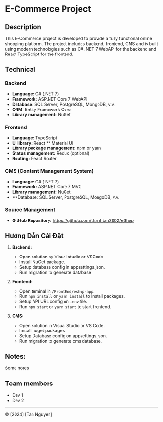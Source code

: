 # E-Commerce Project

## Description

This E-Commerce project is developed to provide a fully functional online shopping platform. The project includes backend, frontend, CMS and is built using modern technologies such as C# .NET 7 WebAPI for the backend and React TypeScript for the frontend.

## Technical

### Backend

- **Language:** C# (.NET 7)
- **Framework:** ASP.NET Core 7 WebAPI
- **Database:** SQL Server, PostgreSQL, MongoDB, v.v.
- **ORM:** Entity Framework Core
- **Library management:** NuGet

### Frontend

- **Language:** TypeScript
- **UI library:** React ** Material UI
- **Library package management:** npm or yarn
- **Status management:** Redux (optional)
- **Routing:** React Router

### CMS (Content Management System)

- **Language:** C# (.NET 7)
- **Framework:** ASP.NET Core 7 MVC
- **Library management:** NuGet
- **Database: SQL Server, PostgreSQL, MongoDB, v.v.

### Source Management

- **GitHub Repository:** https://github.com/thanhtan2602/eShop

## Hướng Dẫn Cài Đặt

1. **Backend:**
   - Open solution by Visual studio or VSCode
   - Install NuGet package.
   - Setup database config in appsettings.json.
   - Run migration to generate database

2. **Frontend:**
   - Open teminal in `/FrontEnd/eshop-app`.
   - Run `npm install` or `yarn install` to install packages.
   - Setup API URL config on `.env` file.
   - Run `npm start` or `yarn start` to start frontend.

3. **CMS:**
   - Open solution in Visual Studio or VS Code.
   - Install nuget packages.
   - Setup Database config on appsettings.json.
   - Run migration to generate cms database.

## Notes:

Some notes

## Team members

- Dev 1
- Dev 2

---
© [2024] [Tan Nguyen]
